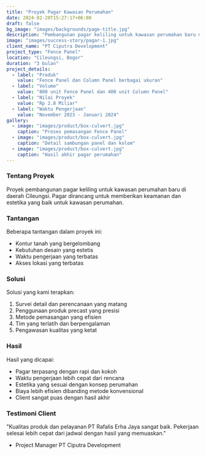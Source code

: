 ```yaml
---
title: "Proyek Pagar Kawasan Perumahan"
date: 2024-02-20T15:27:17+06:00
draft: false
bg_image: "images/backgrounds/page-title.jpg"
description: "Pembangunan pagar keliling untuk kawasan perumahan baru menggunakan Fence Panel dan Column Panel"
image: "images/success-story/pagar-1.jpg"
client_name: "PT Ciputra Development"
project_type: "Fence Panel"
location: "Cileungsi, Bogor"
duration: "3 bulan"
project_details:
  - label: "Produk"
    value: "Fence Panel dan Column Panel berbagai ukuran"
  - label: "Volume"
    value: "800 unit Fence Panel dan 400 unit Column Panel"
  - label: "Nilai Proyek"
    value: "Rp 2.8 Miliar"
  - label: "Waktu Pengerjaan"
    value: "November 2023 - Januari 2024"
gallery:
  - image: "images/product/box-culvert.jpg"
    caption: "Proses pemasangan Fence Panel"
  - image: "images/product/box-culvert.jpg"
    caption: "Detail sambungan panel dan kolom"
  - image: "images/product/box-culvert.jpg"
    caption: "Hasil akhir pagar perumahan"
---
```


### Tentang Proyek

Proyek pembangunan pagar keliling untuk kawasan perumahan baru di daerah Cileungsi. Pagar dirancang untuk memberikan keamanan dan estetika yang baik untuk kawasan perumahan.

### Tantangan

Beberapa tantangan dalam proyek ini:
- Kontur tanah yang bergelombang
- Kebutuhan desain yang estetis
- Waktu pengerjaan yang terbatas
- Akses lokasi yang terbatas

### Solusi

Solusi yang kami terapkan:
1. Survei detail dan perencanaan yang matang
2. Penggunaan produk precast yang presisi
3. Metode pemasangan yang efisien
4. Tim yang terlatih dan berpengalaman
5. Pengawasan kualitas yang ketat

### Hasil

Hasil yang dicapai:
- Pagar terpasang dengan rapi dan kokoh
- Waktu pengerjaan lebih cepat dari rencana
- Estetika yang sesuai dengan konsep perumahan
- Biaya lebih efisien dibanding metode konvensional
- Client sangat puas dengan hasil akhir

### Testimoni Client

"Kualitas produk dan pelayanan PT Rafalis Erha Jaya sangat baik. Pekerjaan selesai lebih cepat dari jadwal dengan hasil yang memuaskan."
- Project Manager PT Ciputra Development 